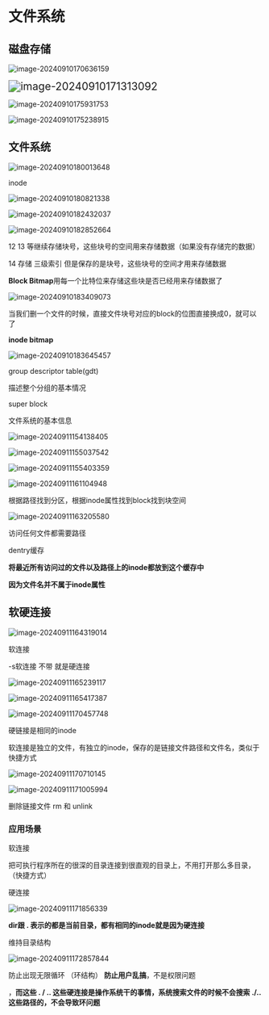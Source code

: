 # 文件系统

## 磁盘存储

![image-20240910170636159](D:\code\study\notes_stu\c++_note\picture\image-20240910170636159.png)

<img src="D:\code\study\notes_stu\c++_note\picture\image-20240910171313092.png" alt="image-20240910171313092" style="zoom:150%;" />

![image-20240910175931753](D:\code\study\notes_stu\c++_note\picture\image-20240910175931753.png)



![image-20240910175238915](D:\code\study\notes_stu\c++_note\picture\image-20240910175238915.png)

## 文件系统

![image-20240910180013648](D:\code\study\notes_stu\c++_note\picture\image-20240910180013648.png)

inode

![image-20240910180821338](D:\code\study\notes_stu\c++_note\picture\image-20240910180821338.png)

![image-20240910182432037](D:\code\study\notes_stu\c++_note\picture\image-20240910182432037.png)

![image-20240910182852664](D:\code\study\notes_stu\c++_note\picture\image-20240910182852664.png)

12 13 等继续存储块号，这些块号的空间用来存储数据（如果没有存储完的数据）

14 存储 三级索引  但是保存的是块号，这些块号的空间才用来存储数据

**Block Bitmap**用每一个比特位来存储这些块是否已经用来存储数据了

<img src="D:\code\study\notes_stu\c++_note\picture\image-20240910183409073.png" alt="image-20240910183409073" style="zoom:100%;" />

当我们删一个文件的时候，直接文件块号对应的block的位图直接换成0，就可以了

**inode bitmap** 

![image-20240910183645457](D:\code\study\notes_stu\c++_note\picture\image-20240910183645457.png)

 

group descriptor table(gdt)

描述整个分组的基本情况

super block

文件系统的基本信息

![image-20240911154138405](D:\code\study\notes_stu\c++_note\picture\image-20240911154138405.png)

![image-20240911155037542](D:\code\study\notes_stu\c++_note\picture\image-20240911155037542.png)

![image-20240911155403359](D:\code\study\notes_stu\c++_note\picture\image-20240911155403359.png)

![image-20240911161104948](D:\code\study\notes_stu\c++_note\picture\image-20240911161104948.png)

根据路径找到分区，根据inode属性找到block找到块空间

![image-20240911163205580](D:\code\study\notes_stu\c++_note\picture\image-20240911163205580.png)

访问任何文件都需要路径

dentry缓存

**将最近所有访问过的文件以及路径上的inode都放到这个缓存中**

**因为文件名并不属于inode属性**

## 软硬连接

![image-20240911164319014](D:\code\study\notes_stu\c++_note\picture\image-20240911164319014.png)

软连接

-s软连接 不带 就是硬连接

![image-20240911165239117](D:\code\study\notes_stu\c++_note\picture\image-20240911165239117.png)

![image-20240911165417387](D:\code\study\notes_stu\c++_note\picture\image-20240911165417387.png)

![image-20240911170457748](D:\code\study\notes_stu\c++_note\picture\image-20240911170457748.png)

硬链接是相同的inode

软连接是独立的文件，有独立的inode，保存的是链接文件路径和文件名，类似于快捷方式

![image-20240911170710145](D:\code\study\notes_stu\c++_note\picture\image-20240911170710145.png)

![image-20240911171005994](D:\code\study\notes_stu\c++_note\picture\image-20240911171005994.png)

删除链接文件  rm 和  unlink

### 应用场景

软连接

把可执行程序所在的很深的目录连接到很直观的目录上，不用打开那么多目录，（快捷方式）

硬连接

![image-20240911171856339](D:\code\study\notes_stu\c++_note\picture\image-20240911171856339.png)

**dir跟 . 表示的都是当前目录，都有相同的inode就是因为硬连接**

维持目录结构

![image-20240911172857844](D:\code\study\notes_stu\c++_note\picture\image-20240911172857844.png)

防止出现无限循环 （环结构） **防止用户乱搞**，不是权限问题

，**而这些 .  /  ..  这些硬连接是操作系统干的事情，系统搜索文件的时候不会搜索 ./..这些路径的，不会导致环问题**